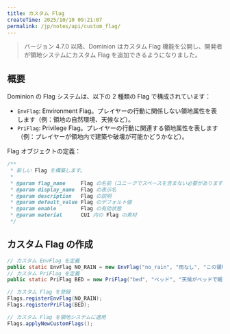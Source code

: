 ```yaml
---
title: カスタム Flag
createTime: 2025/10/10 09:21:07
permalink: /jp/notes/api/custom_flag/
---
```


> バージョン 4.7.0 以降、Dominion はカスタム Flag 機能を公開し、開発者が領地システムにカスタム Flag を追加できるようになりました。

## 概要

Dominion の Flag システムは、以下の 2 種類の Flag で構成されています：
- `EnvFlag`: Environment Flag。プレイヤーの行動に関係しない領地属性を表します（例：領地の自然環境、天候など）。
- `PriFlag`: Privilege Flag。プレイヤーの行動に関連する領地属性を表します（例：プレイヤーが領地内で建築や破壊が可能かどうかなど）。

Flag オブジェクトの定義：
```java
/**
 * 新しい Flag を構築します。
 *
 * @param flag_name     Flag の名前（ユニークでスペースを含まない必要があります）
 * @param display_name  Flag の表示名
 * @param description   Flag の説明
 * @param default_value Flag のデフォルト値
 * @param enable        Flag の有効状態
 * @param material      CUI 内の Flag の素材
 */
```

## カスタム Flag の作成

```java
// カスタム EnvFlag を定義
public static EnvFlag NO_RAIN = new EnvFlag("no_rain", "雨なし", "この領地では天候が雨に変わりません。", false, true, Material.SUNFLOWER);
// カスタム PriFlag を定義
public static PriFlag BED = new PriFlag("bed", "ベッド", "天候がベッドで眠ることを許可します（スポーン地点を設定）。", false, true, Material.RED_BED);

// カスタム Flag を登録
Flags.registerEnvFlag(NO_RAIN);
Flags.registerPriFlag(BED);

// カスタム Flag を領地システムに適用
Flags.applyNewCustomFlags();
```